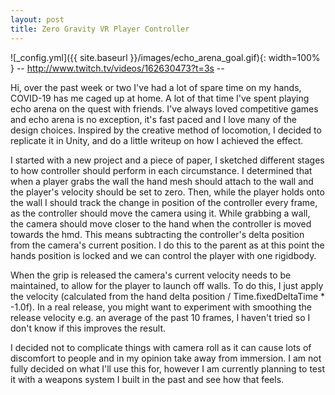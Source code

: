 ```yaml
---
layout: post
title: Zero Gravity VR Player Controller
---
```


![_config.yml]({{ site.baseurl }}/images/echo_arena_goal.gif){: width=100% }
-- http://www.twitch.tv/videos/162630473?t=3s --

Hi, over the past week or two I've had a lot of spare time on my hands, COVID-19 has me caged up at home. A lot of that time I've spent playing echo arena on the quest with friends. I've always loved competitive games and echo arena is no exception, it's fast paced and I love many of the design choices. Inspired by the creative method of locomotion, I decided to replicate it in Unity, and do a little writeup on how I achieved the effect.

I started with a new project and a piece of paper, I sketched different stages to how controller should perform in each circumstance. I determined that when a player grabs the wall the hand mesh should attach to the wall and the player's velocity should be set to zero. Then, while the player holds onto the wall I should track the change in position of the controller every frame, as the controller should move the camera using it. While grabbing a wall, the camera should move closer to the hand when the controller is moved towards the hmd. This means subtracting the controller's delta position from the camera's current position. I do this to the parent as at this point the hands position is locked and we can control the player with one rigidbody.

When the grip is released the camera's current velocity needs to be maintained, to allow for the player to launch off walls. To do this, I just apply the velocity (calculated from the hand delta position / Time.fixedDeltaTime * -1.0f). In a real release, you might want to experiment with smoothing the release velocity e.g. an average of the past 10 frames, I haven't tried so I don't know if this improves the result.

I decided not to complicate things with camera roll as it can cause lots of discomfort to people and in my opinion take away from immersion. I am not fully decided on what I'll use this for, however I am currently planning to test it with a weapons system I built in the past and see how that feels.
